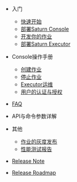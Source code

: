 - 入门
  - [快速开始](zh-cn/3.x/quickstart.md)
  - [部署Saturn Console](zh-cn/3.x/saturn-console-deployment.md)
  - [开发你的作业](zh-cn/3.x/saturn-dev-job.md)
  - [部署Saturn Executor](zh-cn/3.x/saturn-executor-deployment.md)

- Console操作手册  
  - [创建作业](zh-cn/3.x/create_job.md)
  - [停止作业](zh-cn/3.x/stop_job.md)
  - [Executor运维](zh-cn/3.x/executor_monitor.md)
  - [用户的认证与授权](zh-cn/3.x/aa.md)

- [FAQ](zh-cn/3.x/faq.md)

- API与命令参数详解

- 其他

  - [作业的灰度发布](zh-cn/3.x/grayscale_publishing.md)
  - [性能测试报告](zh-cn/3.x/saturn_performance_test_2017.md)

- [Release Note](https://github.com/vipshop/Saturn/releases)

- [Release Roadmap](zh-cn/3.x/saturn3-roadmap.md)

